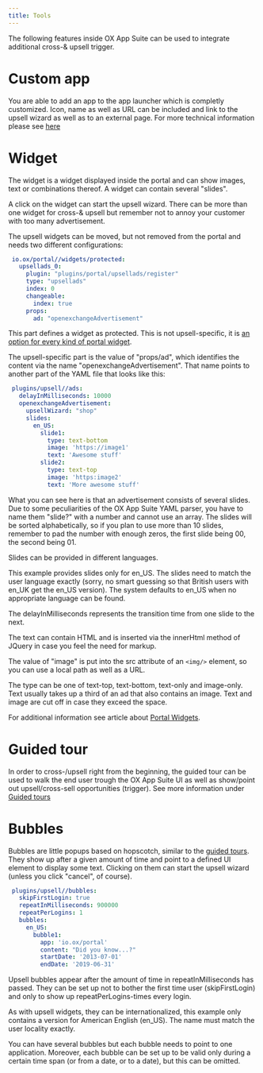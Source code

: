 ```yaml
---
title: Tools
---
```


The following features inside OX App Suite can be used to integrate additional cross-& upsell trigger.

# Custom app

You are able to add an app to the app launcher which is completly customized. Icon, name as well as URL can be included and link to the upsell wizard as well as to an external page.
For more technical information please see [here](https://documentation.open-xchange.com/latest/ui/customize/app/simple-application-iframe.html#add-app-to-launcher.)


# Widget

The widget is a widget displayed inside the portal and can show images, text or combinations thereof. A widget can contain several "slides".

A click on the widget can start the upsell wizard. There can be more than one widget for cross-& upsell but remember not to annoy your customer with too many advertisement.

The upsell widgets can be moved, but not removed from the portal and needs two different configurations:

```yaml
 io.ox/portal//widgets/protected:
   upsellads_0:
     plugin: "plugins/portal/upsellads/register"
     type: "upsellads"
     index: 0
     changeable:
       index: true
     props:
       ad: "openexchangeAdvertisement"
```

This part defines a widget as protected.
This is not upsell-specific, it is [an option for every kind of portal widget](http://oxpedia.org/wiki/index.php?title=AppSuite:Configuring_portal_plugins).

The upsell-specific part is the value of "props/ad", which identifies the content via the name "openexchangeAdvertisement".
That name points to another part of the YAML file that looks like this:

```yaml
 plugins/upsell//ads:
   delayInMilliseconds: 10000
   openexchangeAdvertisement:
     upsellWizard: "shop"
     slides:
       en_US:
         slide1:
           type: text-bottom
           image: 'https://image1'
           text: 'Awesome stuff'
         slide2:
           type: text-top
           image: 'https:image2'
           text: 'More awesome stuff'
```

What you can see here is that an advertisement consists of several slides.
Due to some peculiarities of the OX App Suite YAML parser, you have to name them "slide?" with a number and cannot use an array.
The slides will be sorted alphabetically, so if you plan to use more than 10 slides, remember to pad the number with enough zeros, the first slide being 00, the second being 01.

Slides can be provided in different languages.

This example provides slides only for en_US.
The slides need to match the user language exactly (sorry, no smart guessing so that British users with en_UK get the en_US version).
The system defaults to en_US when no appropriate language can be found.

The delayInMilliseconds represents the transition time from one slide to the next.

The text can contain HTML and is inserted via the innerHtml method of JQuery in case you feel the need for markup.

The value of "image" is put into the src attribute of an `<img/>` element, so you can use a local path as well as a URL.

The type can be one of text-top, text-bottom, text-only and image-only.
Text usually takes up a third of an ad that also contains an image.
Text and image are cut off in case they exceed the space.

For additional information see article about [Portal Widgets](https://documentation.open-xchange.com/latest/ui/customize/portal-widget.html).

# Guided tour

In order to cross-/upsell right from the beginning, the guided tour can be used to walk the end user trough the OX App Suite UI as well as show/point out upsell/cross-sell opportunities (trigger).
See more information under [Guided tours](https://documentation.open-xchange.com/latest/ui/components/guided-tours.html.)

# Bubbles

Bubbles are little popups based on hopscotch, similar to the [guided tours](../components/wizards/guided-tours.html).
They show up after a given amount of time and point to a defined UI element to display some text.
Clicking on them can start the upsell wizard (unless you click "cancel", of course).

```yaml
 plugins/upsell//bubbles:
   skipFirstLogin: true
   repeatInMilliseconds: 900000
   repeatPerLogins: 1
   bubbles:
     en_US:
       bubble1:
         app: 'io.ox/portal'
         content: "Did you know...?"
         startDate: '2013-07-01'
         endDate: '2019-06-31'
```

Upsell bubbles appear after the amount of time in repeatInMilliseconds has passed.
They can be set up not to bother the first time user (skipFirstLogin) and only to show up repeatPerLogins-times every login.

As with upsell widgets, they can be internationalized, this example only contains a version for American English (en_US).
The name must match the user locality exactly.

You can have several bubbles but each bubble needs to point to one application.
Moreover, each bubble can be set up to be valid only during a certain time span (or from a date, or to a date), but this can be omitted.
